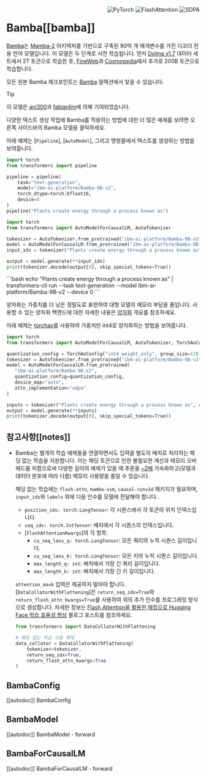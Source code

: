 <!--Copyright 2024 The HuggingFace Team. All rights reserved.

Licensed under the Apache License, Version 2.0 (the "License"); you may not use this file except in compliance with
the License. You may obtain a copy of the License at

http://www.apache.org/licenses/LICENSE-2.0

Unless required by applicable law or agreed to in writing, software distributed under the License is distributed on
an "AS IS" BASIS, WITHOUT WARRANTIES OR CONDITIONS OF ANY KIND, either express or implied. See the License for the
specific language governing permissions and limitations under the License.

⚠️ Note that this file is in Markdown but contain specific syntax for our doc-builder (similar to MDX) that may not be
rendered properly in your Markdown viewer.

-->

<div style="float: right;">
    <div class="flex flex-wrap space-x-1">
        <img alt="PyTorch" src="https://img.shields.io/badge/PyTorch-DE3412?style=flat&logo=pytorch&logoColor=white">
        <img alt="FlashAttention" src="https://img.shields.io/badge/%E2%9A%A1%EF%B8%8E%20FlashAttention-eae0c8?style=flat">
        <img alt="SDPA" src="https://img.shields.io/badge/SDPA-DE3412?style=flat&logo=pytorch&logoColor=white">
    </div>
</div>

# Bamba[[bamba]]

[Bamba](https://huggingface.co/blog/bamba)는 [Mamba-2](./mamba2) 아키텍처를 기반으로 구축된 90억 개 매개변수를 가진 디코더 전용 언어 모델입니다. 이 모델은 두 단계로 사전 학습됩니다. 먼저 [Dolma v1.7](https://huggingface.co/datasets/allenai/dolma) 데이터 세트에서 2T 토큰으로 학습한 후, [FineWeb](https://huggingface.co/datasets/HuggingFaceFW/fineweb)과 [Cosmopedia](https://huggingface.co/datasets/HuggingFaceTB/cosmopedia)에서 추가로 200B 토큰으로 학습합니다.

모든 원본 Bamba 체크포인트는 [Bamba](https://huggingface.co/collections/ibm-ai-platform/bamba-674f1388b9bbc98b413c7bab) 컬렉션에서 찾을 수 있습니다.

> [!TIP]
> 이 모델은 [ani300](https://github.com/ani300)과 [fabianlim](https://github.com/fabianlim)에 의해 기여되었습니다.
>
> 다양한 텍스트 생성 작업에 Bamba를 적용하는 방법에 대한 더 많은 예제를 보려면 오른쪽 사이드바의 Bamba 모델을 클릭하세요.

아래 예제는 [`Pipeline`], [`AutoModel`], 그리고 명령줄에서 텍스트를 생성하는 방법을 보여줍니다.

<hfoptions id="usage">
<hfoption id="Pipeline">

```python
import torch
from transformers import pipeline

pipeline = pipeline(
    task="text-generation",
    model="ibm-ai-platform/Bamba-9B-v2",
    torch_dtype=torch.bfloat16,
    device=0
)
pipeline("Plants create energy through a process known as")
```

</hfoption>

<hfoption id="AutoModel">

```python
import torch
from transformers import AutoModelForCausalLM, AutoTokenizer

tokenizer = AutoTokenizer.from_pretrained("ibm-ai-platform/Bamba-9B-v2")
model = AutoModelForCausalLM.from_pretrained("ibm-ai-platform/Bamba-9B-v2", torch_dtype=torch.bfloat16, device_map="auto", attn_implementation="sdpa")
input_ids = tokenizer("Plants create energy through a process known as", return_tensors="pt").to("cuda")

output = model.generate(**input_ids)
print(tokenizer.decode(output[0], skip_special_tokens=True))
```

</hfoption>

<hfoption id="transformers CLI">
```bash
echo "Plants create energy through a process known as" | transformers-cli run --task text-generation --model ibm-ai-platform/Bamba-9B-v2 --device 0
```
</hfoption>
</hfoptions>

양자화는 가중치를 더 낮은 정밀도로 표현하여 대형 모델의 메모리 부담을 줄입니다. 사용할 수 있는 양자화 백엔드에 대한 자세한 내용은 [양자화](../quantization/overview) 개요를 참조하세요.

아래 예제는 [torchao](../quantization/torchao)를 사용하여 가중치만 int4로 양자화하는 방법을 보여줍니다.

```python
import torch
from transformers import AutoModelForCausalLM, AutoTokenizer, TorchAoConfig

quantization_config = TorchAoConfig("int4_weight_only", group_size=128)
tokenizer = AutoTokenizer.from_pretrained("ibm-ai-platform/Bamba-9B-v2")
model = AutoModelForCausalLM.from_pretrained(
   "ibm-ai-platform/Bamba-9B-v2",
   quantization_config=quantization_config,
   device_map="auto",
   attn_implementation="sdpa"
)

inputs = tokenizer("Plants create energy through a process known as", return_tensors="pt").to("cuda")
output = model.generate(**inputs)
print(tokenizer.decode(output[0], skip_special_tokens=True))
```

## 참고사항[[notes]]

- Bamba는 별개의 학습 예제들을 연결하면서도 입력을 별도의 배치로 처리하는 패딩 없는 학습을 지원합니다. 이는 패딩 토큰으로 인한 불필요한 계산과 메모리 오버헤드를 피함으로써 다양한 길이의 예제가 있을 때 추론을 [~2배](https://github.com/huggingface/transformers/pull/35861#issue-2807873129) 가속화하고(모델과 데이터 분포에 따라 다름) 메모리 사용량을 줄일 수 있습니다.

  패딩 없는 학습에는 `flash-attn`, `mamba-ssm`, `causal-conv1d` 패키지가 필요하며, `input_ids`와 `labels` 외에 다음 인수를 모델에 전달해야 합니다.

  - `position_ids: torch.LongTensor`: 각 시퀀스에서 각 토큰의 위치 인덱스입니다.
  - `seq_idx: torch.IntTensor`: 배치에서 각 시퀀스의 인덱스입니다.
  - [`FlashAttentionKwargs`]의 각 항목:
    - `cu_seq_lens_q: torch.LongTensor`: 모든 쿼리의 누적 시퀀스 길이입니다.
    - `cu_seq_lens_k: torch.LongTensor`: 모든 키의 누적 시퀀스 길이입니다.
    - `max_length_q: int`: 배치에서 가장 긴 쿼리 길이입니다.
    - `max_length_k: int`: 배치에서 가장 긴 키 길이입니다.

  `attention_mask` 입력은 제공하지 말아야 합니다. [`DataCollatorWithFlattening`]은 `return_seq_idx=True`와 `return_flash_attn_kwargs=True`를 사용하여 위의 추가 인수를 프로그래밍 방식으로 생성합니다. 자세한 정보는 [Flash Attention을 활용한 패킹으로 Hugging Face 학습 효율성 향상](https://huggingface.co/blog/packing-with-FA2) 블로그 포스트를 참조하세요.

  ```python
  from transformers import DataCollatorWithFlattening

  # 패딩 없는 학습 사용 예제
  data_collator = DataCollatorWithFlattening(
      tokenizer=tokenizer,
      return_seq_idx=True,
      return_flash_attn_kwargs=True
  )
  ```

## BambaConfig

[[autodoc]] BambaConfig

## BambaModel

[[autodoc]] BambaModel
    - forward

## BambaForCausalLM

[[autodoc]] BambaForCausalLM
    - forward